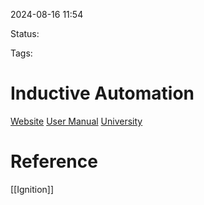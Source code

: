 
2024-08-16 11:54

Status:

Tags:


# Inductive Automation

[Website](https://inductiveautomation.com/)
[User Manual](https://www.docs.inductiveautomation.com/)
[University](https://inductiveuniversity.com/)
# Reference

[[Ignition]]

